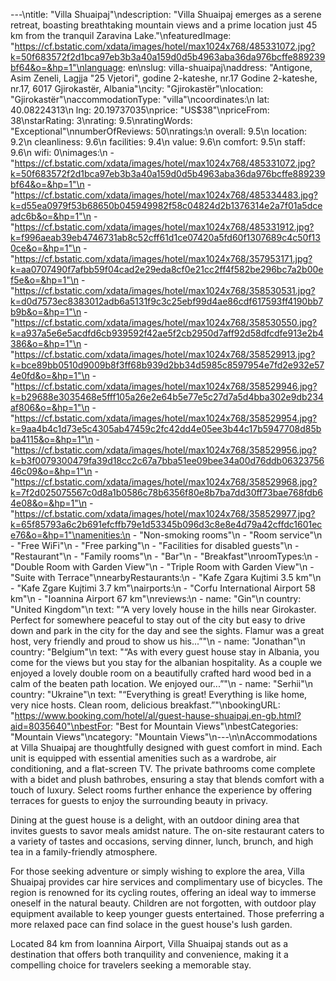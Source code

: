 ---\ntitle: "Villa Shuaipaj"\ndescription: "Villa Shuaipaj emerges as a serene retreat, boasting breathtaking mountain views and a prime location just 45 km from the tranquil Zaravina Lake."\nfeaturedImage: "https://cf.bstatic.com/xdata/images/hotel/max1024x768/485331072.jpg?k=50f683572f2d1bca97eb3b3a40a159d0d5b4963aba36da976bcffe889239bf64&o=&hp=1"\nlanguage: en\nslug: villa-shuaipaj\naddress: "Antigone, Asim Zeneli, Lagjja \"25 Vjetori\", godine 2-kateshe, nr.17 Godine 2-kateshe, nr.17, 6017 Gjirokastër, Albania"\ncity: "Gjirokastër"\nlocation: "Gjirokastër"\naccommodationType: "villa"\ncoordinates:\n  lat: 40.08224313\n  lng: 20.19737035\nprice: "US$38"\npriceFrom: 38\nstarRating: 3\nrating: 9.5\nratingWords: "Exceptional"\nnumberOfReviews: 50\nratings:\n  overall: 9.5\n  location: 9.2\n  cleanliness: 9.6\n  facilities: 9.4\n  value: 9.6\n  comfort: 9.5\n  staff: 9.6\n  wifi: 0\nimages:\n  - "https://cf.bstatic.com/xdata/images/hotel/max1024x768/485331072.jpg?k=50f683572f2d1bca97eb3b3a40a159d0d5b4963aba36da976bcffe889239bf64&o=&hp=1"\n  - "https://cf.bstatic.com/xdata/images/hotel/max1024x768/485334483.jpg?k=d55ea0979f53b68650b045949982f58c04824d2b1376314e2a7f01a5dceadc6b&o=&hp=1"\n  - "https://cf.bstatic.com/xdata/images/hotel/max1024x768/485331912.jpg?k=f996aeab39eb4746731ab8c52cff61d1ce07420a5fd60f1307689c4c50f130ce&o=&hp=1"\n  - "https://cf.bstatic.com/xdata/images/hotel/max1024x768/357953171.jpg?k=aa0707490f7afbb59f04cad2e29eda8cf0e21cc2ff4f582be296bc7a2b00ef5e&o=&hp=1"\n  - "https://cf.bstatic.com/xdata/images/hotel/max1024x768/358530531.jpg?k=d0d7573ec8383012adb6a5131f9c3c25ebf99d4ae86cdf617593ff4190bb7b9b&o=&hp=1"\n  - "https://cf.bstatic.com/xdata/images/hotel/max1024x768/358530550.jpg?k=a937a5e6e5acdfd6cb939592f42ae5f2cb2950d7aff92d58dfcdfe913e2b4386&o=&hp=1"\n  - "https://cf.bstatic.com/xdata/images/hotel/max1024x768/358529913.jpg?k=bce89bb0510d9009b8f3ff68b939d2bb34d5985c8597954e7fd2e932e574e0fd&o=&hp=1"\n  - "https://cf.bstatic.com/xdata/images/hotel/max1024x768/358529946.jpg?k=b29688e3035468e5fff105a26e2e64b5e77e5c27d7a5d4bba302e9db234af806&o=&hp=1"\n  - "https://cf.bstatic.com/xdata/images/hotel/max1024x768/358529954.jpg?k=9aa4b4c1d73e5c4305ab47459c2fc42dd4e05ee3b44c17b5947708d85bba4115&o=&hp=1"\n  - "https://cf.bstatic.com/xdata/images/hotel/max1024x768/358529956.jpg?k=b3f0079300479fa39d18cc2c67a7bba51ee09bee34a00d76ddb0632375646c09&o=&hp=1"\n  - "https://cf.bstatic.com/xdata/images/hotel/max1024x768/358529968.jpg?k=7f2d025075567c0d8a1b0586c78b6356f80e8b7ba7dd30ff73bae768fdb64e08&o=&hp=1"\n  - "https://cf.bstatic.com/xdata/images/hotel/max1024x768/358529977.jpg?k=65f85793a6c2b691efcffb79e1d53345b096d3c8e8e4d79a42cffdc1601ece76&o=&hp=1"\namenities:\n  - "Non-smoking rooms"\n  - "Room service"\n  - "Free WiFi"\n  - "Free parking"\n  - "Facilities for disabled guests"\n  - "Restaurant"\n  - "Family rooms"\n  - "Bar"\n  - "Breakfast"\nroomTypes:\n  - "Double Room with Garden View"\n  - "Triple Room with Garden View"\n  - "Suite with Terrace"\nnearbyRestaurants:\n  - "Kafe Zgara Kujtimi 3.5 km"\n  - "Kafe Zgare Kujtimi 3.7 km"\nairports:\n  - "Corfu International Airport 58 km"\n  - "Ioannina Airport 67 km"\nreviews:\n  - name: "Gin"\n    country: "United Kingdom"\n    text: "“A very lovely house in the hills near Girokaster. Perfect for somewhere peaceful to stay out of the city but easy to drive down and park in the city for the day and see the sights. Flamur was a great host, very friendly and proud to show us his...”"\n  - name: "Jonathan"\n    country: "Belgium"\n    text: "“As with every guest house stay in Albania, you come for the views but you stay for the albanian hospitality. As a couple we enjoyed a lovely double room on a beautifully crafted hard wood bed in a calm of the beaten path location. We enjoyed our...”"\n  - name: "Serhii"\n    country: "Ukraine"\n    text: "“Everything is great! Everything is like home, very nice hosts. Сlean room, delicious breakfast.”"\nbookingURL: "https://www.booking.com/hotel/al/guest-hause-shuaipaj.en-gb.html?aid=8035640"\nbestFor: "Best for Mountain Views"\nbestCategories: "Mountain Views"\ncategory: "Mountain Views"\n---\n\nAccommodations at Villa Shuaipaj are thoughtfully designed with guest comfort in mind. Each unit is equipped with essential amenities such as a wardrobe, air conditioning, and a flat-screen TV. The private bathrooms come complete with a bidet and plush bathrobes, ensuring a stay that blends comfort with a touch of luxury. Select rooms further enhance the experience by offering terraces for guests to enjoy the surrounding beauty in privacy.

Dining at the guest house is a delight, with an outdoor dining area that invites guests to savor meals amidst nature. The on-site restaurant caters to a variety of tastes and occasions, serving dinner, lunch, brunch, and high tea in a family-friendly atmosphere.

For those seeking adventure or simply wishing to explore the area, Villa Shuaipaj provides car hire services and complimentary use of bicycles. The region is renowned for its cycling routes, offering an ideal way to immerse oneself in the natural beauty. Children are not forgotten, with outdoor play equipment available to keep younger guests entertained. Those preferring a more relaxed pace can find solace in the guest house's lush garden.

Located 84 km from Ioannina Airport, Villa Shuaipaj stands out as a destination that offers both tranquility and convenience, making it a compelling choice for travelers seeking a memorable stay.